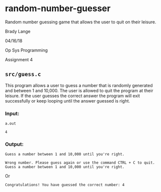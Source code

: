 # random-number-guesser
Random number guessing game that allows the user to quit on their leisure.

Brady Lange

04/16/18

Op Sys Programming

Assignment 4

## `src/guess.c`
This program allows a user to guess a number that is randomly generated and between 1 and 10,000.
The user is allowed to quit the program at their leisure. If the user guesses the correct answer
the program will exit successfully or keep looping until the answer guessed is right.

### Input:

`a.out`

`4`

### Output:

`Guess a number between 1 and 10,000 until you're right.`

```
Wrong number. Please guess again or use the command CTRL + C to quit.
Guess a number between 1 and 10,000 until you're right.
```

Or

`Congratulations! You have guessed the correct number: 4`